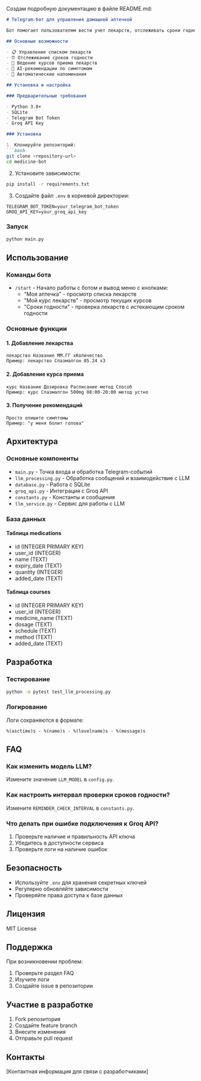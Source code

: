 Создам подробную документацию в файле README.md:

```markdown:README.md
# Telegram-бот для управления домашней аптечкой

Бот помогает пользователям вести учет лекарств, отслеживать сроки годности и получать рекомендации по приему медикаментов с использованием LLM (Mixtral).

## Основные возможности

- 📋 Управление списком лекарств
- ⏰ Отслеживание сроков годности
- 💊 Ведение курсов приема лекарств
- 🤖 AI-рекомендации по симптомам
- 🔔 Автоматические напоминания

## Установка и настройка

### Предварительные требования

- Python 3.8+
- SQLite
- Telegram Bot Token
- Groq API Key

### Установка

1. Клонируйте репозиторий:
```bash
git clone <repository-url>
cd medicine-bot
```

2. Установите зависимости:
```bash
pip install -r requirements.txt
```

3. Создайте файл `.env` в корневой директории:
```env
TELEGRAM_BOT_TOKEN=your_telegram_bot_token
GROQ_API_KEY=your_groq_api_key
```

### Запуск

```bash
python main.py
```

## Использование

### Команды бота

- `/start` - Начало работы с ботом и вывод меню с кнопками:
  - "Моя аптечка" - просмотр списка лекарств
  - "Мой курс лекарств" - просмотр текущих курсов
  - "Сроки годности" - проверка лекарств с истекающим сроком годности

### Основные функции

#### 1. Добавление лекарства
```
лекарство Название ММ.ГГ xКоличество
Пример: лекарство Спазмалгон 05.24 x3
```

#### 2. Добавление курса приема
```
курс Название Дозировка Расписание метод Способ
Пример: курс Спазмалгон 500mg 08:00-20:00 метод устно
```

#### 3. Получение рекомендаций
```
Просто опишите симптомы
Пример: "у меня болит голова"
```

## Архитектура

### Основные компоненты

- `main.py` - Точка входа и обработка Telegram-событий
- `llm_processing.py` - Обработка сообщений и взаимодействие с LLM
- `database.py` - Работа с SQLite
- `groq_api.py` - Интеграция с Groq API
- `constants.py` - Константы и сообщения
- `llm_service.py` - Сервис для работы с LLM

### База данных

#### Таблица medications
- id (INTEGER PRIMARY KEY)
- user_id (INTEGER)
- name (TEXT)
- expiry_date (TEXT)
- quantity (INTEGER)
- added_date (TEXT)

#### Таблица courses
- id (INTEGER PRIMARY KEY)
- user_id (INTEGER)
- medicine_name (TEXT)
- dosage (TEXT)
- schedule (TEXT)
- method (TEXT)
- added_date (TEXT)

## Разработка

### Тестирование

```bash
python -m pytest test_llm_processing.py
```

### Логирование

Логи сохраняются в формате:
```
%(asctime)s - %(name)s - %(levelname)s - %(message)s
```

## FAQ

### Как изменить модель LLM?
Измените значение `LLM_MODEL` в `config.py`.

### Как настроить интервал проверки сроков годности?
Измените `REMINDER_CHECK_INTERVAL` в `constants.py`.

### Что делать при ошибке подключения к Groq API?
1. Проверьте наличие и правильность API ключа
2. Убедитесь в доступности сервиса
3. Проверьте логи на наличие ошибок

## Безопасность

- Используйте `.env` для хранения секретных ключей
- Регулярно обновляйте зависимости
- Проверяйте права доступа к базе данных

## Лицензия

MIT License

## Поддержка

При возникновении проблем:
1. Проверьте раздел FAQ
2. Изучите логи
3. Создайте issue в репозитории

## Участие в разработке

1. Fork репозитория
2. Создайте feature branch
3. Внесите изменения
4. Отправьте pull request

## Контакты

[Контактная информация для связи с разработчиками]
```
